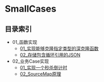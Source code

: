 # SmallCases

## 目录索引

- 01_函数实现
  - [01_实现能够克隆指定类型的深克隆函数](https://github.com/StarZer0/SmallCases/blob/master/SmallDemos/01_函数实现/01_实现能够克隆指定类型的深克隆函数)
  - [02_存储包含循环引用的JSON](https://github.com/StarZer0/SmallCases/blob/master/SmallDemos/01_函数实现/02_存储包含循环引用的JSON)
- 02_业务Case实现
  - [01_实现一个秒杀倒计时](https://github.com/StarZer0/SmallCases/blob/master/SmallDemos/02_业务Case实现/01_实现一个秒杀倒计时)
  - [02_SourceMap原理](https://github.com/StarZer0/SmallCases/blob/master/SmallDemos/02_业务Case实现/02_SourceMap原理)
